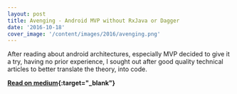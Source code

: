 ```yaml
---
layout: post
title: Avenging - Android MVP without RxJava or Dagger
date: '2016-10-18'
cover_image: '/content/images/2016/avenging.png'
---
```


After reading about android architectures, especially MVP decided to give it a try, having no prior experience, I sought out after good quality technical articles to better translate the theory, into code.

**[Read on medium](http://bit.ly/Avenging-wb){:target="_blank"}**
